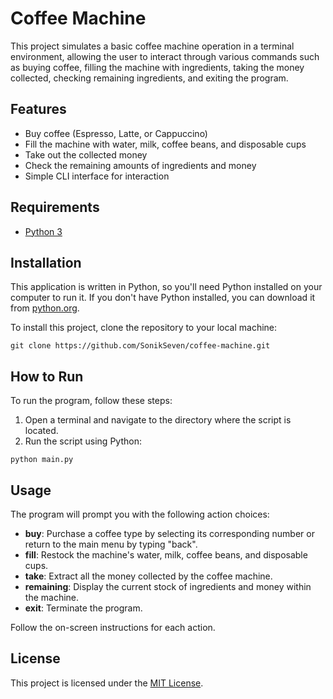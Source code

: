 # Coffee Machine

This project simulates a basic coffee machine operation in a terminal environment, allowing the user to interact through various commands such as buying coffee, filling the machine with ingredients, taking the money collected, checking remaining ingredients, and exiting the program.

## Features

* Buy coffee (Espresso, Latte, or Cappuccino)
* Fill the machine with water, milk, coffee beans, and disposable cups
* Take out the collected money
* Check the remaining amounts of ingredients and money
* Simple CLI interface for interaction

## Requirements

- [Python 3](https://www.python.org/downloads/)

## Installation

This application is written in Python, so you'll need Python installed on your computer to run it. If you don't have Python installed, you can download it from [python.org](https://www.python.org/downloads/).

To install this project, clone the repository to your local machine:

```
git clone https://github.com/SonikSeven/coffee-machine.git
```

## How to Run

To run the program, follow these steps:

1. Open a terminal and navigate to the directory where the script is located.
2. Run the script using Python:

```
python main.py
```

## Usage

The program will prompt you with the following action choices:

- **buy**: Purchase a coffee type by selecting its corresponding number or return to the main menu by typing "back".
- **fill**: Restock the machine's water, milk, coffee beans, and disposable cups.
- **take**: Extract all the money collected by the coffee machine.
- **remaining**: Display the current stock of ingredients and money within the machine.
- **exit**: Terminate the program.

Follow the on-screen instructions for each action.

## License

This project is licensed under the [MIT License](LICENSE.txt).
